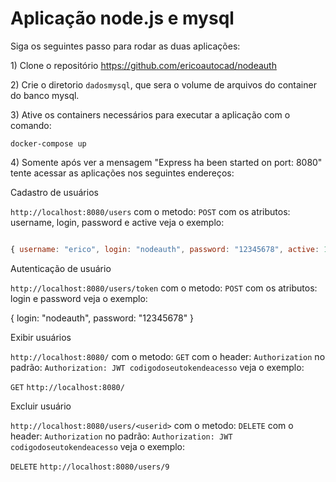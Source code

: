 # Aplicação node.js e mysql

Siga os seguintes passo para rodar as duas aplicações: 

1\) Clone o repositório https://github.com/ericoautocad/nodeauth

2\) Crie o diretorio `dadosmysql`, que sera o volume de arquivos do container do banco mysql.

3\) Ative os containers necessários para executar a aplicação com o comando: 

`docker-compose up` 

4\) Somente após ver a mensagem "Express ha been started on port: 8080" tente acessar as aplicações nos seguintes endereços: 


Cadastro de usuários

`http://localhost:8080/users` com o metodo: `POST` com os atributos: username, login, password e active veja o exemplo: 

```js

{ username: "erico", login: "nodeauth", password: "12345678", active: 1 } 

```

Autenticação de usuário

`http://localhost:8080/users/token` com o metodo: `POST` com os atributos: login e password veja o exemplo: 

{ login: "nodeauth", password: "12345678" } 

Exibir usuários

`http://localhost:8080/` com o metodo: `GET` com o header: `Authorization` no padrão: `Authorization: JWT codigodoseutokendeacesso` veja o exemplo: 

`GET` `http://localhost:8080/` 

Excluir usuário

`http://localhost:8080/users/<userid>` com o metodo: `DELETE` com o header: `Authorization` no padrão: `Authorization: JWT codigodoseutokendeacesso` veja o exemplo: 

`DELETE` `http://localhost:8080/users/9`
